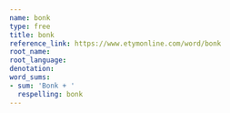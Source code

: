 ```yaml
---
name: bonk
type: free
title: bonk
reference_link: https://www.etymonline.com/word/bonk
root_name: 
root_language: 
denotation: 
word_sums:
- sum: 'Bonk + '
  respelling: bonk
---
```

